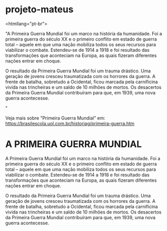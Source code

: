 # projeto-mateus
<!DOCTYPE html>
<htmllang="pt-br">
<head>
  <meta charset="uft-8">
  <title>Document</title>
</head>
       <body>
       "A Primeira Guerra Mundial foi um marco na história da humanidade. Foi a primeira guerra do século XX e o primeiro conflito em estado de guerra total – aquele em que uma nação mobiliza todos os seus recursos para viabilizar o combate. Estendeu-se de 1914 a 1918 e foi resultado das transformações que aconteciam na Europa, as quais fizeram diferentes nações entrar em choque.

O resultado da Primeira Guerra Mundial foi um trauma drástico. Uma geração de jovens cresceu traumatizada com os horrores da guerra. A frente de batalha, sobretudo a Ocidental, ficou marcada pela carnificina vivida nas trincheiras e um saldo de 10 milhões de mortos. Os desacertos da Primeira Guerra Mundial contribuíram para que, em 1939, uma nova guerra acontecesse.

"

Veja mais sobre "Primeira Guerra Mundial" em: https://brasilescola.uol.com.br/historiag/primeira-guerra.htm
<h1>A PRIMEIRA GUERRA MUNDIAL</h1>
<p>A Primeira Guerra Mundial foi um marco na história da humanidade. Foi a primeira guerra do século XX e o primeiro conflito em estado de guerra total – aquele em que uma nação mobiliza todos os seus recursos para viabilizar o combate. Estendeu-se de 1914 a 1918 e foi resultado das transformações que aconteciam na Europa, as quais fizeram diferentes nações entrar em choque.</p>
<p>O resultado da Primeira Guerra Mundial foi um trauma drástico. Uma geração de jovens cresceu traumatizada com os horrores da guerra. A frente de batalha, sobretudo a Ocidental, ficou marcada pela carnificina vivida nas trincheiras e um saldo de 10 milhões de mortos. Os desacertos da Primeira Guerra Mundial contribuíram para que, em 1939, uma nova guerra acontecesse.</p>
